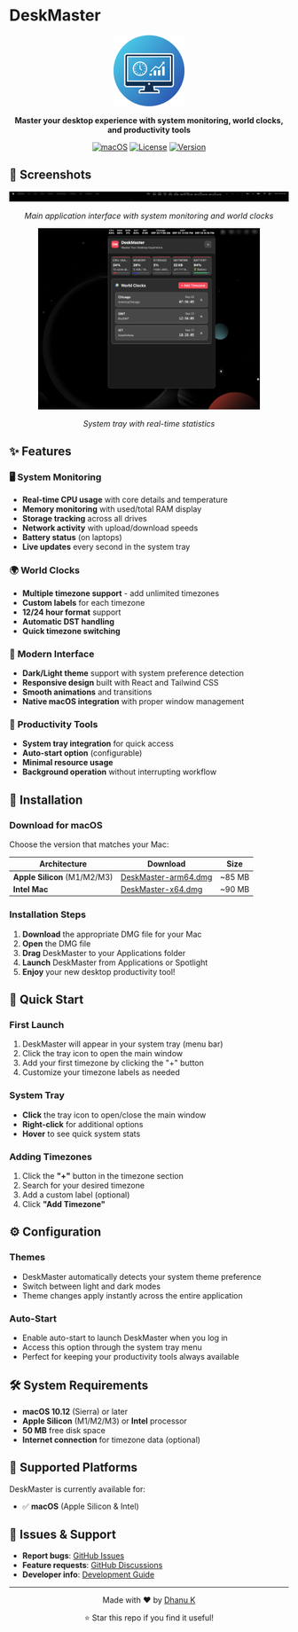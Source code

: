 # DeskMaster

<div align="center">
  <img src="assets/icons/app-icon-512.png" alt="DeskMaster Logo" width="128" height="128">
  
  **Master your desktop experience with system monitoring, world clocks, and productivity tools**
  
  [![macOS](https://img.shields.io/badge/macOS-10.12+-blue.svg)](https://www.apple.com/macos/)
  [![License](https://img.shields.io/badge/license-MIT-green.svg)](LICENSE)
  [![Version](https://img.shields.io/badge/version-2.0.8-orange.svg)](https://github.com/bewithdhanu/deskmaster/releases)
</div>

## 📸 Screenshots

<div align="center">
  <img src="assets/screenshots/Desktop-screenshot-09-22-2025_06_25_PM.jpg" alt="DeskMaster Main Interface" width="600">
  <p><em>Main application interface with system monitoring and world clocks</em></p>
  
  <img src="assets/screenshots/image-09-22-2025_06_26_PM.jpg" alt="DeskMaster Tray Interface" width="400">
  <p><em>System tray with real-time statistics</em></p>
</div>

## ✨ Features

### 🖥️ **System Monitoring**
- **Real-time CPU usage** with core details and temperature
- **Memory monitoring** with used/total RAM display
- **Storage tracking** across all drives
- **Network activity** with upload/download speeds
- **Battery status** (on laptops)
- **Live updates** every second in the system tray

### 🌍 **World Clocks**
- **Multiple timezone support** - add unlimited timezones
- **Custom labels** for each timezone
- **12/24 hour format** support
- **Automatic DST handling**
- **Quick timezone switching**

### 🎨 **Modern Interface**
- **Dark/Light theme** support with system preference detection
- **Responsive design** built with React and Tailwind CSS
- **Smooth animations** and transitions
- **Native macOS integration** with proper window management

### 🔧 **Productivity Tools**
- **System tray integration** for quick access
- **Auto-start option** (configurable)
- **Minimal resource usage**
- **Background operation** without interrupting workflow

## 🚀 Installation

### Download for macOS

Choose the version that matches your Mac:

| Architecture | Download | Size |
|-------------|----------|------|
| **Apple Silicon** (M1/M2/M3) | [DeskMaster-arm64.dmg](https://github.com/bewithdhanu/deskmaster/releases/latest) | ~85 MB |
| **Intel Mac** | [DeskMaster-x64.dmg](https://github.com/bewithdhanu/deskmaster/releases/latest) | ~90 MB |

### Installation Steps

1. **Download** the appropriate DMG file for your Mac
2. **Open** the DMG file
3. **Drag** DeskMaster to your Applications folder
4. **Launch** DeskMaster from Applications or Spotlight
5. **Enjoy** your new desktop productivity tool!

## 🎯 Quick Start

### First Launch
1. DeskMaster will appear in your system tray (menu bar)
2. Click the tray icon to open the main window
3. Add your first timezone by clicking the "+" button
4. Customize your timezone labels as needed

### System Tray
- **Click** the tray icon to open/close the main window
- **Right-click** for additional options
- **Hover** to see quick system stats

### Adding Timezones
1. Click the **"+"** button in the timezone section
2. Search for your desired timezone
3. Add a custom label (optional)
4. Click **"Add Timezone"**

## ⚙️ Configuration

### Themes
- DeskMaster automatically detects your system theme preference
- Switch between light and dark modes
- Theme changes apply instantly across the entire application

### Auto-Start
- Enable auto-start to launch DeskMaster when you log in
- Access this option through the system tray menu
- Perfect for keeping your productivity tools always available

## 🛠️ System Requirements

- **macOS 10.12** (Sierra) or later
- **Apple Silicon** (M1/M2/M3) or **Intel** processor
- **50 MB** free disk space
- **Internet connection** for timezone data (optional)

## 📱 Supported Platforms

DeskMaster is currently available for:
- ✅ **macOS** (Apple Silicon & Intel)

## 🐛 Issues & Support

- **Report bugs**: [GitHub Issues](https://github.com/bewithdhanu/deskmaster/issues)
- **Feature requests**: [GitHub Discussions](https://github.com/bewithdhanu/deskmaster/discussions)
- **Developer info**: [Development Guide](DEVELOPMENT.md)

---

<div align="center">
  <p>Made with ❤️ by <a href="https://github.com/bewithdhanu">Dhanu K</a></p>
  <p>⭐ Star this repo if you find it useful!</p>
</div>
